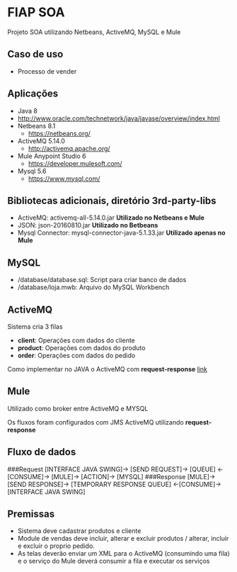 # FIAP SOA
Projeto SOA utilizando Netbeans, ActiveMQ, MySQL e Mule

## Caso de uso
 * Processo de vender
 
## Aplicações
* Java 8
 * http://www.oracle.com/technetwork/java/javase/overview/index.html
* Netbeans 8.1
  * https://netbeans.org/
* ActiveMQ 5.14.0
  * http://activemq.apache.org/
* Mule Anypoint Studio 6
  * https://developer.mulesoft.com/
* Mysql 5.6
  * https://www.mysql.com/

## Bibliotecas adicionais, diretório 3rd-party-libs
 * ActiveMQ: activemq-all-5.14.0.jar **Utilizado no Netbeans e Mule**
 * JSON: json-20160810.jar **Utilizado no Betbeans**
 * Mysql Connector: mysql-connector-java-5.1.33.jar **Utilizado apenas no Mule**

## MySQL
 * /database/database.sql: Script para criar banco de dados
 * /database/loja.mwb: Arquivo do MySQL Workbench

## ActiveMQ
  Sistema cria 3 filas
  * **client**: Operações com dados do cliente
  * **product**: Operações com dados do produto
  * **order**: Operações com dados do pedido
  
Como implementar no JAVA o ActiveMQ com **request-response** [link](http://activemq.apache.org/how-should-i-implement-request-response-with-jms.html)

## Mule
 Utilizado como broker entre ActiveMQ e MYSQL
 
 Os fluxos foram configurados com JMS ActiveMQ utilizando **request-response**
 
## Fluxo de dados
###Request
[INTERFACE JAVA SWING]-> [SEND REQUEST]-> [QUEUE] <-[CONSUME]-> [MULE]-> [ACTION]-> [MYSQL] 
###Response
[MULE]-> [SEND RESPONSE]-> [TEMPORARY RESPONSE QUEUE] <-[CONSUME]-> [INTERFACE JAVA SWING]

## Premissas
* Sistema deve cadastrar produtos e cliente
* Module de vendas deve incluir, alterar e excluir produtos / alterar, incluir e excluir o proprio pedido.
* As telas deverão enviar um XML para o ActiveMQ (consumindo uma fila) e o serviço do Mule deverá consumir a fila e executar os serviços

